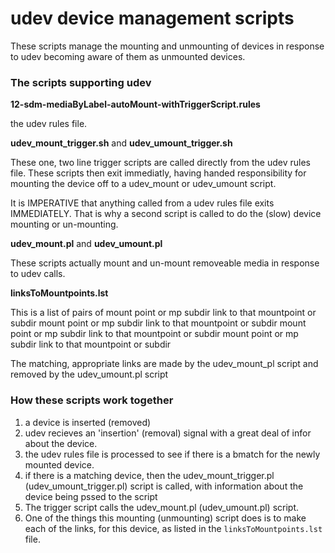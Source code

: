 
# udev device management scripts

These scripts manage the mounting and unmounting of devices in response to udev becoming aware of them as unmounted devices. 


### The scripts supporting udev

**12-sdm-mediaByLabel-autoMount-withTriggerScript.rules**

the udev rules file. 

**udev\_mount\_trigger.sh** and **udev\_umount_trigger.sh**

These one, two line trigger scripts are called directly from the udev rules file. These scripts then exit immediatly, having handed responsibility for mounting the device off to a udev_mount or udev_umount script. 

It is IMPERATIVE that anything called from a udev rules file exits IMMEDIATELY. That is why a second script is called to do the (slow) device mounting or un-mounting. 

**udev_mount.pl** and **udev_umount.pl**

These scripts actually mount and un-mount removeable media in response to udev calls. 


**linksToMountpoints.lst**

This is a list of pairs of 
	mount point or mp subdir	<tab>	link to that mountpoint or subdir
	mount point or mp subdir	<tab>	link to that mountpoint or subdir
	mount point or mp subdir	<tab>	link to that mountpoint or subdir
	mount point or mp subdir	<tab>	link to that mountpoint or subdir

The matching, appropriate links are made by the udev_mount_pl script and removed by the udev\_umount.pl script


### How these scripts work together

1.	a device is inserted (removed)
2.	udev recieves an 'insertion' (removal) signal with a great deal of infor about the device.
3.	the udev rules file is processed to see if there is a bmatch for the newly mounted device. 
4.	if there is a matching device, then the udev\_mount_trigger.pl (udev\_umount\_trigger.pl) script is called, with information about the device being pssed to the script
5.	The trigger script calls the udev\_mount.pl (udev\_umount.pl) script. 
6.	One of the things this mounting (unmounting) script does is to make each of the links, for this device, as listed in the ```linksToMountpoints.lst``` file. 






